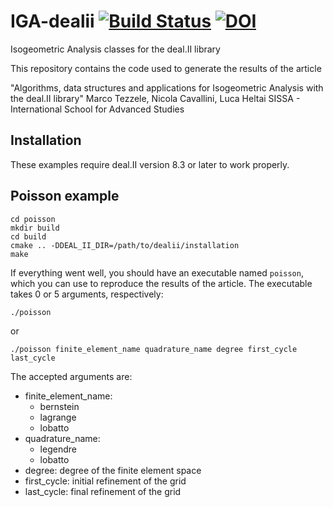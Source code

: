 # IGA-dealii [![Build Status](https://travis-ci.org/mathLab/IGA-dealii.svg)](https://travis-ci.org/mathLab/IGA-dealii) [![DOI](https://zenodo.org/badge/23774/mathLab/IGA-dealii.svg)](https://zenodo.org/badge/latestdoi/23774/mathLab/IGA-dealii)

Isogeometric Analysis classes for the deal.II library

This repository contains the code used to generate the results of the article 

"Algorithms, data structures and applications for Isogeometric Analysis with the deal.II library"
Marco Tezzele, Nicola Cavallini, Luca Heltai
SISSA - International School for Advanced Studies

## Installation

These examples require deal.II version 8.3 or later to work properly. 

## Poisson example

	cd poisson
	mkdir build
	cd build
    cmake .. -DDEAL_II_DIR=/path/to/dealii/installation
    make

If everything went well, you should have an executable named `poisson`, which you can use to reproduce the results of the article. The executable takes 0 or 5 arguments, respectively:

	./poisson

or

	./poisson finite_element_name quadrature_name degree first_cycle last_cycle

The accepted arguments are:

 * finite_element_name:
 	* bernstein
 	* lagrange
 	* lobatto
 * quadrature_name:
 	* legendre
 	* lobatto
 * degree: degree of the finite element space
 * first_cycle: initial refinement of the grid
 * last_cycle: final refinement of the grid
